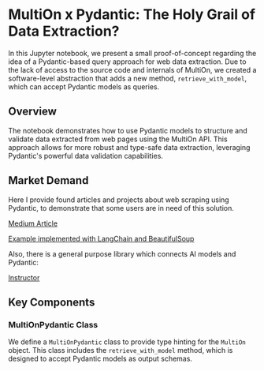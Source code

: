 # MultiOn x Pydantic: The Holy Grail of Data Extraction?

In this Jupyter notebook, we present a small proof-of-concept regarding the idea of a Pydantic-based query approach for web data extraction. Due to the lack of access to the source code and internals of MultiOn, we created a software-level abstraction that adds a new method, `retrieve_with_model`, which can accept Pydantic models as queries.

## Overview

The notebook demonstrates how to use Pydantic models to structure and validate data extracted from web pages using the MultiOn API. This approach allows for more robust and type-safe data extraction, leveraging Pydantic's powerful data validation capabilities.

## Market Demand

Here I provide found articles and projects about web scraping using Pydantic, to demonstrate that some users are in need of this solution.

[Medium Article](https://medium.com/@prabhavithreddy/llm-lang-chain-and-pydantic-a-powerful-trio-for-object-oriented-web-data-extraction-12098ebe4733)

[Example implemented with LangChain and BeautifulSoup](https://dzone.com/articles/enhancing-web-scraping-with-large-language-models)

Also, there is a general purpose library which connects AI models and Pydantic:

[Instructor](https://python.useinstructor.com/)

## Key Components

### MultiOnPydantic Class

We define a `MultiOnPydantic` class to provide type hinting for the `MultiOn` object. This class includes the `retrieve_with_model` method, which is designed to accept Pydantic models as output schemas.
